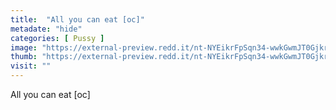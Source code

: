 ```yaml
---
title:  "All you can eat [oc]"
metadate: "hide"
categories: [ Pussy ]
image: "https://external-preview.redd.it/nt-NYEikrFpSqn34-wwkGwmJT0Gjkr3P7frgH_TXvYc.jpg?auto=webp&s=dcdbc63a97335e482d2278bc4d3ab08d581fa6e8"
thumb: "https://external-preview.redd.it/nt-NYEikrFpSqn34-wwkGwmJT0Gjkr3P7frgH_TXvYc.jpg?width=640&crop=smart&auto=webp&s=f340837930068dd4666a03c53ec9f0ed61d67c04"
visit: ""
---
```

All you can eat [oc]
